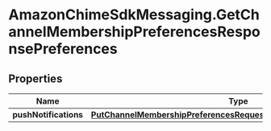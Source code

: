 # AmazonChimeSdkMessaging.GetChannelMembershipPreferencesResponsePreferences

## Properties

Name | Type | Description | Notes
------------ | ------------- | ------------- | -------------
**pushNotifications** | [**PutChannelMembershipPreferencesRequestPreferencesPushNotifications**](PutChannelMembershipPreferencesRequestPreferencesPushNotifications.md) |  | [optional] 



